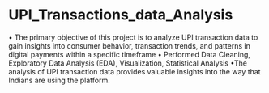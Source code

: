 # UPI_Transactions_data_Analysis
• The primary objective of this project is to analyze UPI transaction data to gain insights into consumer behavior, transaction trends, and patterns in digital payments within a specific timeframe 
• Performed Data Cleaning, Exploratory Data Analysis (EDA), Visualization, Statistical Analysis 
•The analysis of UPI transaction data provides valuable insights into the way that Indians are using the platform.
